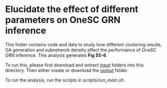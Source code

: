 # Elucidate the effect of different parameters on OneSC GRN inference 
This folder contains code and data to study how different clustering results, GA generation and subnetwork density affect the performance of OneSC GRN inference. This analysis generates **Fig S5-6**. 

To run this, please first download and extract [input](https://cnobjects.s3.amazonaws.com/OneSC/manuscript_github_data/parameters_tuning_GA_ensemble/input.tar.gz) folders into this directory. Then either create or download the [output](https://cnobjects.s3.amazonaws.com/OneSC/manuscript_github_data/parameters_tuning_GA_ensemble/output.tar.gz) folder. 

To run the analysis, run the scripts in *scripts/run_main.sh*. 
